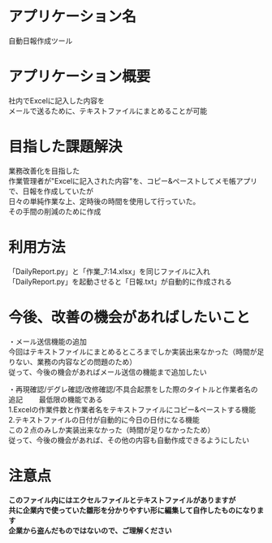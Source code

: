 # アプリケーション名
自動日報作成ツール

# アプリケーション概要
社内でExcelに記入した内容を  
メールで送るために、テキストファイルにまとめることが可能

# 目指した課題解決
業務改善化を目指した  
作業管理者が"Excelに記入された内容"を、コピー&ペーストしてメモ帳アプリで、日報を作成していたが  
日々の単純作業な上、定時後の時間を使用して行っていた。  
その手間の削減のために作成  

# 利用方法
「DailyReport.py」と「作業_7:14.xlsx」を同じファイルに入れ  
「DailyReport.py」を起動させると「日報.txt」が自動的に作成される  

# 今後、改善の機会があればしたいこと
・メール送信機能の追加  
今回はテキストファイルにまとめるところまでしか実装出来なかった（時間が足りない、業務の内容などの問題のため）  
従って、今後の機会があればメール送信の機能まで追加したい  

・再現確認/デグレ確認/改修確認/不具合起票をした際のタイトルと作業者名の追記　　
最低限の機能である  
1.Excelの作業件数と作業者名をテキストファイルにコピー&ペーストする機能  
2.テキストファイルの日付が自動的に今日の日付になる機能   
この２点のみしか実装出来なかった（時間が足りなかったため）  
従って、今後の機会があれば、その他の内容も自動作成できるようにしたい  

# 注意点
**このファイル内にはエクセルファイルとテキストファイルがありますが  
共に企業内で使っていた雛形を分かりやすい形に編集して自作したものになります  
企業から盗んだものではないので、ご理解ください**
